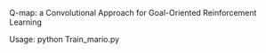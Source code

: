 Q-map: a Convolutional Approach for Goal-Oriented Reinforcement Learning

Usage: python Train_mario.py